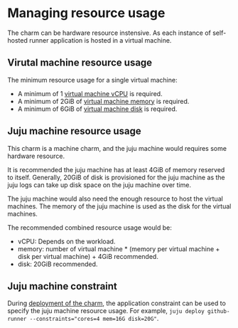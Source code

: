 # Managing resource usage

The charm can be hardware resource instensive. As each instance of self-hosted runner application is hosted in a virtual machine.

## Virutal machine resource usage

The minimum resource usage for a single virtual machine:

- A minimum of 1 [virtual machine vCPU](https://charmhub.io/github-runner/configure#vm-cpu) is required.
- A minimum of 2GiB of [virtual machine memory](https://charmhub.io/github-runner/configure#vm-memory) is required.
- A minimum of 6GiB of [virtual machine disk](https://charmhub.io/github-runner/configure#vm-disk) is required.

## Juju machine resource usage

This charm is a machine charm, and the juju machine would requires some hardware resource.

It is recommended the juju machine has at least 4GiB of memory reserved to itself. Generally, 20GiB of disk is provisioned for the juju machine as the juju logs can take up disk space on the juju machine over time.

The juju machine would also need the enough resource to host the virtual machines. The memory of the juju machine is used as the disk for the virtual machines.

The recommended combined resource usage would be:

- vCPU: Depends on the workload.
- memory: number of virtual machine * (memory per virtual machine + disk per virtual machine) + 4GiB recommended.
- disk: 20GiB recommended.

## Juju machine constraint

During [deployment of the charm](https://juju.is/docs/juju/juju-deploy), the application constraint can be used to specify the juju machine resource usage. For example, `juju deploy github-runner --constraints="cores=4 mem=16G disk=20G"`.
